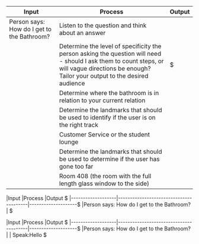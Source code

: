   
|Input              |Process                                 |Output              
|-------------------|----------------------------------------|--------------------
|Person says: How do I get to the Bathroom? |Listen to the question and think about an answer |                   
|                   |Determine the level of specificity the person asking the question will need - should I ask them to count steps, or will vague directions be enough? Tailor your output to the desired audience |                   $  
|                   |Determine where the bathroom is in relation to your current relation |                   
|                   |Determine the landmarks that should be used to identify if the user is on the right track |                   
|                   |Customer Service or the student lounge |                   
|                   |Determine the landmarks that should be used to determine if the user has gone too far |                   
|                   |Room 408 (the room with the full length glass window to the side) |                   




|Input              |Process                                 |Output              $
|-------------------|----------------------------------------|--------------------$
|Person says: How do I get to the Bathroom?                   |                   $


|Input              |Process                                 |Output              $
|-------------------|----------------------------------------|--------------------$
|Person says: How do I get to the Bathroom?                   |                                    | Speak:Hello         $

